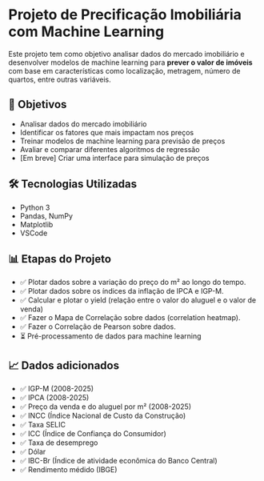 # Projeto de Precificação Imobiliária com Machine Learning

Este projeto tem como objetivo analisar dados do mercado imobiliário e desenvolver modelos de machine learning para **prever o valor de imóveis** com base em características como localização, metragem, número de quartos, entre outras variáveis.

## 🎯 Objetivos

- Analisar dados do mercado imobiliário
- Identificar os fatores que mais impactam nos preços
- Treinar modelos de machine learning para previsão de preços
- Avaliar e comparar diferentes algoritmos de regressão
- [Em breve] Criar uma interface para simulação de preços

## 🛠️ Tecnologias Utilizadas

- Python 3
- Pandas, NumPy
- Matplotlib
- VSCode

## 📊 Etapas do Projeto

- ✅ Plotar dados sobre a variação do preço do m² ao longo do tempo.
- ✅ Plotar dados sobre os índices da inflação de IPCA e IGP-M.
- ✅ Calcular e plotar o yield (relação entre o valor do aluguel e o valor de venda)
- ✅ Fazer o Mapa de Correlação sobre dados (correlation heatmap).
- ✅ Fazer o Correlação de Pearson sobre dados.
- ⏳ Pré-processamento de dados para machine learning

## 📈 Dados adicionados

- ✅ IGP-M (2008-2025)
- ✅ IPCA (2008-2025)
- ✅ Preço da venda e do aluguel por m² (2008-2025)
- ✅ INCC (Índice Nacional de Custo da Construção)
- ✅ Taxa SELIC
- ✅ ICC (Índice de Confiança do Consumidor)
- ✅ Taxa de desemprego
- ✅ Dólar
- ✅ IBC-Br (Índice de atividade econômica do Banco Central)
- ✅ Rendimento médido (IBGE)
